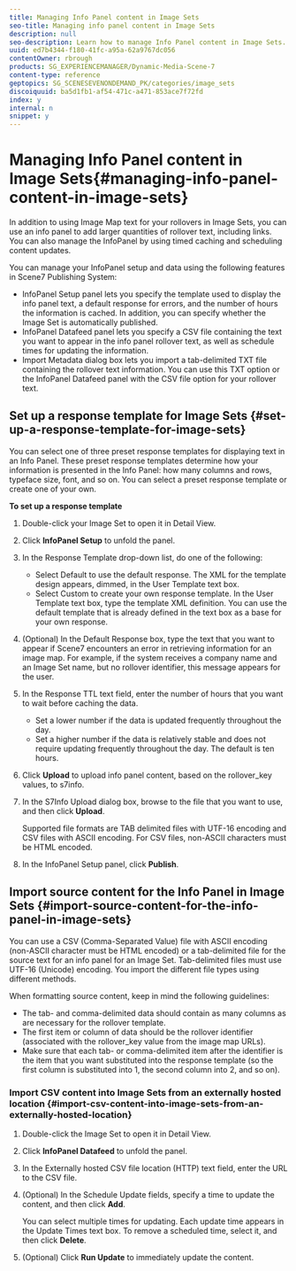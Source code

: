 ```yaml
---
title: Managing Info Panel content in Image Sets
seo-title: Managing info panel content in Image Sets
description: null
seo-description: Learn how to manage Info Panel content in Image Sets.
uuid: ed7b4344-f180-41fc-a95a-62a9767dc056
contentOwner: rbrough
products: SG_EXPERIENCEMANAGER/Dynamic-Media-Scene-7
content-type: reference
geptopics: SG_SCENESEVENONDEMAND_PK/categories/image_sets
discoiquuid: ba5d1fb1-af54-471c-a471-853ace7f72fd
index: y
internal: n
snippet: y
---
```


# Managing Info Panel content in Image Sets{#managing-info-panel-content-in-image-sets}

In addition to using Image Map text for your rollovers in Image Sets, you can use an info panel to add larger quantities of rollover text, including links. You can also manage the InfoPanel by using timed caching and scheduling content updates.  
  
You can manage your InfoPanel setup and data using the following features in Scene7 Publishing System:

* InfoPanel Setup panel lets you specify the template used to display the info panel text, a default response for errors, and the number of hours the information is cached. In addition, you can specify whether the Image Set is automatically published.
* InfoPanel Datafeed panel lets you specify a CSV file containing the text you want to appear in the info panel rollover text, as well as schedule times for updating the information.
* Import Metadata dialog box lets you import a tab-delimited TXT file containing the rollover text information. You can use this TXT option or the InfoPanel Datafeed panel with the CSV file option for your rollover text.

## Set up a response template for Image Sets {#set-up-a-response-template-for-image-sets}

You can select one of three preset response templates for displaying text in an Info Panel. These preset response templates determine how your information is presented in the Info Panel: how many columns and rows, typeface size, font, and so on. You can select a preset response template or create one of your own.

**To set up a response template**

1. Double-click your Image Set to open it in Detail View.
1. Click **InfoPanel Setup** to unfold the panel.
1. In the Response Template drop-down list, do one of the following:

    * Select Default to use the default response. The XML for the template design appears, dimmed, in the User Template text box.
    * Select Custom to create your own response template. In the User Template text box, type the template XML definition. You can use the default template that is already defined in the text box as a base for your own response.

1. (Optional) In the Default Response box, type the text that you want to appear if Scene7 encounters an error in retrieving information for an image map. For example, if the system receives a company name and an Image Set name, but no rollover identifier, this message appears for the user.
1. In the Response TTL text field, enter the number of hours that you want to wait before caching the data.

    * Set a lower number if the data is updated frequently throughout the day.
    * Set a higher number if the data is relatively stable and does not require updating frequently throughout the day. The default is ten hours.

1. Click **Upload** to upload info panel content, based on the rollover_key values, to s7info.
1. In the S7Info Upload dialog box, browse to the file that you want to use, and then click **Upload**.

   Supported file formats are TAB delimited files with UTF-16 encoding and CSV files with ASCII encoding. For CSV files, non-ASCII characters must be HTML encoded.

1. In the InfoPanel Setup panel, click **Publish**.

## Import source content for the Info Panel in Image Sets {#import-source-content-for-the-info-panel-in-image-sets}

You can use a CSV (Comma-Separated Value) file with ASCII encoding (non-ASCII character must be HTML encoded) or a tab-delimited file for the source text for an info panel for an Image Set. Tab-delimited files must use UTF-16 (Unicode) encoding. You import the different file types using different methods.

When formatting source content, keep in mind the following guidelines:

* The tab- and comma-delimited data should contain as many columns as are necessary for the rollover template.
* The first item or column of data should be the rollover identifier (associated with the rollover_key value from the image map URLs).
* Make sure that each tab- or comma-delimited item after the identifier is the item that you want substituted into the response template (so the first column is substituted into $1$, the second column into $2$, and so on).

### Import CSV content into Image Sets from an externally hosted location {#import-csv-content-into-image-sets-from-an-externally-hosted-location}

1. Double-click the Image Set to open it in Detail View.
1. Click **InfoPanel Datafeed** to unfold the panel.
1. In the Externally hosted CSV file location (HTTP) text field, enter the URL to the CSV file.
1. (Optional) In the Schedule Update fields, specify a time to update the content, and then click **Add**.

   You can select multiple times for updating. Each update time appears in the Update Times text box. To remove a scheduled time, select it, and then click **Delete**.

1. (Optional) Click **Run Update** to immediately update the content.

